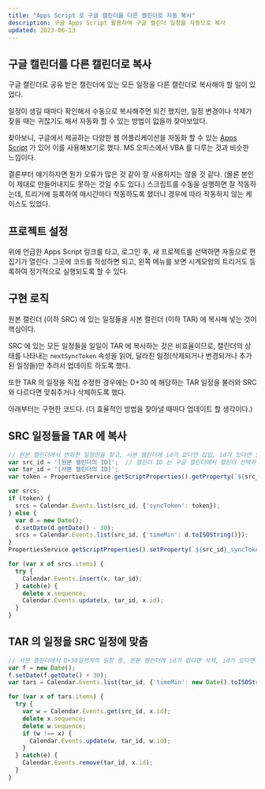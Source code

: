 ```yaml
---
title: "Apps Script 로 구글 캘린더를 다른 캘린더로 자동 복사"
description: 구글 Apps Script 활용하여 구글 캘린더 일정을 자동으로 복사
updated: 2023-06-13
---
```


## 구글 캘린더를 다른 캘린더로 복사

구글 캘린더로 공유 받은 캘린더에 있는 모든 일정을 다른 캘린더로 복사해야 할 일이 있었다.

일정이 생길 때마다 확인해서 수동으로 복사해주면 되긴 했지만, 일정 변경이나 삭제가 잦을 때는 귀찮기도 해서 자동화 할 수 있는 방법이 없을까 찾아보았다.

찾아보니, 구글에서 제공하는 다양한 웹 어플리케이션을 자동화 할 수 있는 [Apps Script](https://www.google.com/script/start/) 가 있어 이를 사용해보기로 했다. MS 오피스에서 VBA 를 다루는 것과 비슷한 느낌이다.

결론부터 얘기하자면 뭔가 오류가 많은 것 같아 잘 사용하지는 않을 것 같다. (몰론 본인이 제대로 만들어내지도 못하는 것일 수도 있다.) 스크립트를 수동을 실행하면 잘 작동하는데, 트리거에 등록하여 매시간마다 작동하도록 했더니 경우에 따라 작동하지 않는 케이스도 있었다.

## 프로젝트 설정

위에 언급한 Apps Script 링크를 타고, 로그인 후, 새 프로젝트를 선택하면 자동으로 편집기가 열린다. 그곳에 코드를 작성하면 되고, 왼쪽 메뉴를 보면 시계모양의 트리거도 등록하여 정기적으로 실행되도록 할 수 있다.

## 구현 로직

원본 캘린더 (이하 SRC) 에 있는 일정들을 사본 캘린더 (이하 TAR) 에 복사해 넣는 것이 핵심이다.

SRC 에 있는 모든 일정들을 일일이 TAR 에 복사하는 것은 비효율이므로, 캘린더의 상태를 나타내는 `nextSyncToken` 속성을 읽어, 달라진 일정(삭제되거나 변경되거나 추가된 일정들)만 추려서 업데이트 하도록 했다.

또한 TAR 의 일정을 직접 수정한 경우에는 D+30 에 해당하는 TAR 일정을 불러와 SRC 와 다르다면 맞춰주거나 삭제하도록 했다.

아래부터는 구현한 코드다. (더 효율적인 방법을 찾아낼 때마다 업데이트 할 생각이다.)

## SRC 일정들을 TAR 에 복사

```js
// 원본 캘린더에서 변화한 일정만을 찾고, 사본 캘린더에 id가 없다면 삽입, id가 있다면 업데이트
var src_id = '[원본 캘린더의 ID]';  // 캘린더 ID 는 구글 캘린더에서 캘린더 선택하면 나오는 하위 메뉴의 "설정 및 공유" 에서 확인 가능
var tar_id = '[사본 캘린더의 ID]';
var token = PropertiesService.getScriptProperties().getProperty(`${src_id}_syncToken`);

var srcs;
if (token) {
  srcs = Calendar.Events.list(src_id, {'syncToken': token});
} else {
  var d = new Date();
  d.setDate(d.getDate() - 30);
  srcs = Calendar.Events.list(src_id, {'timeMin': d.toISOString()});
}
PropertiesService.getScriptProperties().setProperty(`${src_id}_syncToken`, srcs.nextSyncToken);

for (var x of srcs.items) {
  try {
    Calendar.Events.insert(x, tar_id);
  } catch(e) {
    delete x.sequence;
    Calendar.Events.update(x, tar_id, x.id);
  }
}
```

## TAR 의 일정을 SRC 일정에 맞춤

```js
// 사본 캘린더에서 D+30일까지의 일정 중, 원본 캘린더에 id가 없다면 삭제, id가 있다면 데이터 일치여부 판단해서 원본에 일치시킴
var f = new Date();
f.setDate(f.getDate() + 30);
var tars = Calendar.Events.list(tar_id, {'timeMin': new Date().toISOString(), 'timeMax': f.toISOString()});

for (var x of tars.items) {
  try {
    var w = Calendar.Events.get(src_id, x.id);
    delete x.sequence;
    delete w.sequence;
    if (w !== x) {
      Calendar.Events.update(w, tar_id, w.id);
    }
  } catch(e) {
    Calendar.Events.remove(tar_id, x.id);
  }
}
```